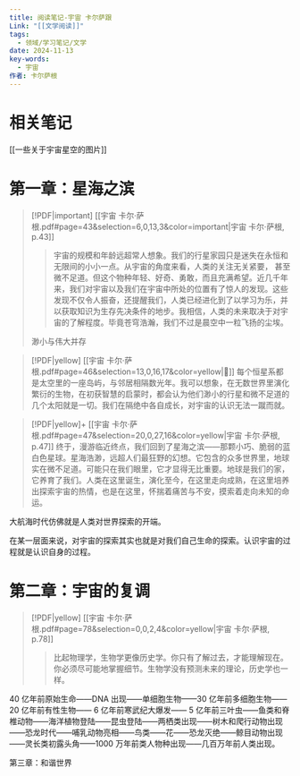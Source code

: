 ```yaml
---
title: 阅读笔记-宇宙 卡尔萨跟
Link: "[[文学阅读]]"
tags:
  - 领域/学习笔记/文学
date: 2024-11-13
key-words:
  - 宇宙
作者: 卡尔萨根
---
```

# 相关笔记
[[一些关于宇宙星空的图片]]

# 第一章：星海之滨

> [!PDF|important] [[宇宙 卡尔·萨根.pdf#page=43&selection=6,0,13,3&color=important|宇宙 卡尔·萨根, p.43]]
> > 宇宙的规模和年龄远超常人想象。我们的行星家园只是迷失在永恒和无限间的小小一点。从宇宙的角度来看，人类的关注无关紧要， 甚至微不足道。但这个物种年轻、好奇、勇敢，而且充满希望。近几千年来，我们对宇宙以及我们在宇宙中所处的位置有了惊人的发现。这些发现不仅令人振奋，还提醒我们，人类已经进化到了以学习为乐，并以获取知识为生存先决条件的地步。我相信，人类的未来取决于对宇宙的了解程度。毕竟苍穹浩瀚，我们不过是晨空中一粒飞扬的尘埃。
> 
> 渺小与伟大并存

> [!PDF|yellow] [[宇宙 卡尔·萨根.pdf#page=46&selection=13,0,16,17&color=yellow|📖]]
> 每个恒星系都是太空里的一座岛屿，与邻居相隔数光年。我可以想象，在无数世界里演化繁衍的生物，在初获智慧的启蒙时，都会认为他们渺小的行星和微不足道的几个太阳就是一切。我们在隔绝中各自成长，对宇宙的认识无法一蹴而就。


> [!PDF|yellow]+ [[宇宙 卡尔·萨根.pdf#page=47&selection=20,0,27,16&color=yellow|宇宙 卡尔·萨根, p.47]]
> 终于，漫游临近终点，我们回到了星海之滨——那颗小巧、脆弱的蓝白色星球。星海浩渺，远超人们最狂野的幻想。它包含的众多世界里，地球实在微不足道。可能只在我们眼里，它才显得无比重要。地球是我们的家，它养育了我们。人类在这里诞生，演化至今，在这里走向成熟，在这里培养出探索宇宙的热情，也是在这里，怀揣着痛苦与不安，摸索着走向未知的命运。

大航海时代仿佛就是人类对世界探索的开端。

在某一层面来说，对宇宙的探索其实也就是对我们自己生命的探索。认识宇宙的过程就是认识自身的过程。

# 第二章：宇宙的复调

> [!PDF|yellow] [[宇宙 卡尔·萨根.pdf#page=78&selection=0,0,2,4&color=yellow|宇宙 卡尔·萨根, p.78]]
> > 比起物理学，生物学更像历史学。你只有了解过去，才能理解现在。你必须尽可能地掌握细节。生物学没有预测未来的理论，历史学也一样。

40 亿年前原始生命——DNA 出现——单细胞生物——30 亿年前多细胞生物——20 亿年前有性生物—— 6 亿年前寒武纪大爆发—— 5 亿年前三叶虫——鱼类和脊椎动物——海洋植物登陆——昆虫登陆——两栖类出现——树木和爬行动物出现——恐龙时代——哺乳动物亮相——鸟类——花——恐龙灭绝——鲸目动物出现——灵长类初露头角——1000 万年前类人物种出现——几百万年前人类出现。

第三章：和谐世界

